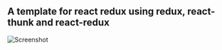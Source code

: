 ## A template for react redux using redux, react-thunk and react-redux

![Screenshot](https://i.ibb.co/H2XyjBK/scrnli-18-04-2021-12-36-32.png)
